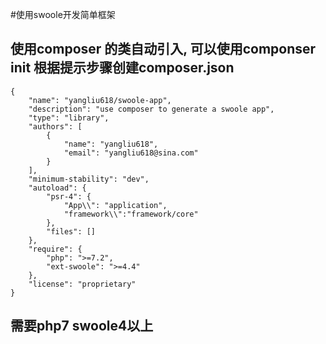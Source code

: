 #使用swoole开发简单框架

## 使用composer 的类自动引入, 可以使用componser init 根据提示步骤创建composer.json
```
{
    "name": "yangliu618/swoole-app",
    "description": "use composer to generate a swoole app",
    "type": "library",
    "authors": [
        {
            "name": "yangliu618",
            "email": "yangliu618@sina.com"
        }
    ],
    "minimum-stability": "dev",
    "autoload": {
        "psr-4": {
            "App\\": "application",
            "framework\\":"framework/core"
        },
        "files": []
    },
    "require": {
        "php": ">=7.2",
        "ext-swoole": ">=4.4"
    },
    "license": "proprietary"
}

```

## 需要php7 swoole4以上
